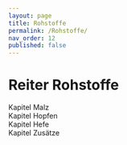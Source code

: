 ```yaml
---
layout: page
title: Rohstoffe
permalink: /Rohstoffe/
nav_order: 12
published: false
---
```


# Reiter Rohstoffe
Kapitel Malz  
Kapitel Hopfen  
Kapitel Hefe  
Kapitel Zusätze  